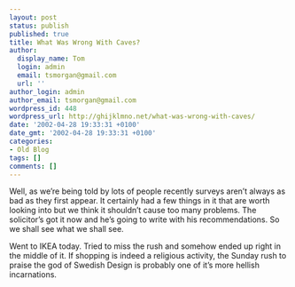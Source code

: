 ```yaml
---
layout: post
status: publish
published: true
title: What Was Wrong With Caves?
author:
  display_name: Tom
  login: admin
  email: tsmorgan@gmail.com
  url: ''
author_login: admin
author_email: tsmorgan@gmail.com
wordpress_id: 448
wordpress_url: http://ghijklmno.net/what-was-wrong-with-caves/
date: '2002-04-28 19:33:31 +0100'
date_gmt: '2002-04-28 19:33:31 +0100'
categories:
- Old Blog
tags: []
comments: []
---
```

<p>Well, as we&#8217;re being told by lots of people recently surveys aren&#8217;t always as bad as they first appear. It certainly had a few things in it that are worth looking into but we think it shouldn&#8217;t cause too many problems. The solicitor&#8217;s got it now and he&#8217;s going to write with his recommendations. So we shall see what we shall see.
</p>

<p>Went to IKEA today. Tried to miss the rush and somehow ended up right in the middle of it. If shopping is indeed a religious activity, the Sunday rush to praise the god of Swedish Design is probably one of it&#8217;s more hellish incarnations.</p>

